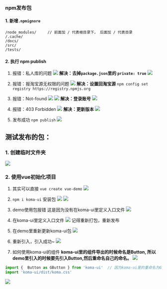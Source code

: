 ### npm发布包

#### 1. 新增`.npmignore`
```
/node_modules/     // 前面加 / 代表根目录下， 后面加 / 代表目录
/.cache/
/docs/
/src/
/tests/
```

#### 2. 执行 npm publish
1. 报错：私人库的问题
![](2npm发布1.png)
**解决：去掉`package.json`里的 `private: true`**
![](2npm发布2.png)

2. 报错：报淘宝源无权限的问题
![](2npm发布3.png)
**解决：设置回淘宝源**
`npm config set registry https://registry.npmjs.org`

3. 报错：Not-found
![](2npm发布4.png)
![](2npm发布5.png)
**解决：登录账号**
![](2npm发布6.png)

4. 报错：403 Forbidden
![](2npm发布8.png)
**解决：更新版本**
![](2npm发布9.png)

5. 发布成功
`npm publish`
![](2npm发布7.png)


## 测试发布的包：
### 1. 创建临时文件夹
![](3测试发布的包1.png)

### 2. 使用vue初始化项目
1. 其实可以直接 `vue create vue-demo`
![](3测试发布的包2.png)
2. `npm i koma-ui` 安装包
![](3测试发布的包3.png)
![](3测试发布的包4.png)

3. demo使用包报错
这是因为没有在koma-ui里定义入口文件
![](3测试发布的包8.png)


3. 在koma-ui里定义入口文件
![](3测试发布的包6.png)
记得重新打包，重新发布

4. 在demo里重新更新koma-ui包
![](3测试发布的包7.png)

5. 重新引入，引入成功~
![](3测试发布的包9.png)

6. 如何使用koma-ui的组件
**koma-ui里的组件导出的时候命名是Button, 所以demo里引入的时候要先引入Button,然后重命名自己的命名。**
![](3测试发布的包11.png)
```js
import {  Button as GButton } from 'koma-ui'  // 因为koma-ui里的重命名为GButton
import 'koma-ui/dist/koma.css'
```
![](3测试发布的包10.png)


